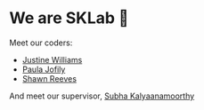 # We are SKLab 👋

Meet our coders:
- [Justine Williams](https://github.com/justinecwilliams)
- [Paula Jofily](https://github.com/justinecwilliams/PaulaJLR)
- [Shawn Reeves](https://github.com/sareeves96)

And meet our supervisor, [Subha Kalyaanamoorthy](https://github.com/skalyaanamoorthy)
